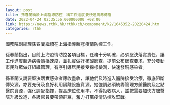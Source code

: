```yaml
---
layout: post
title: 孫春蘭續於上海指導防控　稱工作進度要快過病毒傳播
date: 2022-04-24 02:35:56.000000000 +08:00
link: https://news.rthk.hk/rthk/ch/component/k2/1645352-20220424.htm
categories: rthk
---
```


國務院副總理孫春蘭繼續在上海指導新冠疫情防控工作。

孫春蘭指出，目前上海疫情防控各項目標，任務十分明確，必須堅決落實責任，讓工作進度超過病毒傳播速度，並扎實做好核酸篩查，提前公布篩查要求，充分發動市民群眾做好組織管理，有序引導居民接受採樣檢測，快速發現感染者。

孫春蘭又說要堅決落實感染者應收盡收，讓他們及時進入醫院接受治療，徹底阻斷傳染源，亦要充份及良好利用隔離設施資源。她強調必須統籌管理方艙醫院及定點醫院資源，強化調配指揮，提高床位使用率，不得拒收病人，並按需要加快方艙醫院升級改造，各級官員要帶領群眾，奮力打贏疫情防控攻堅戰。
